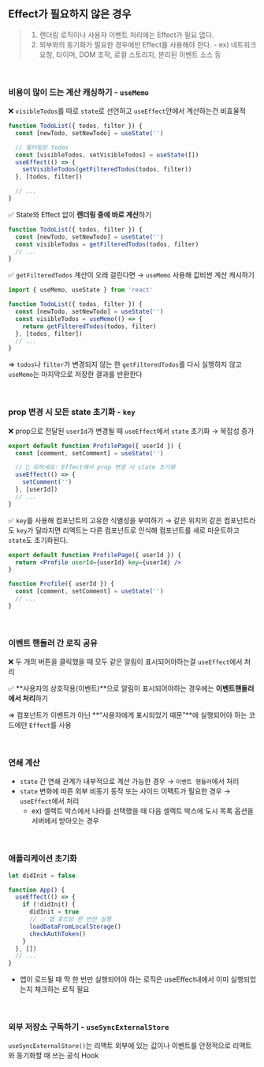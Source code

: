 ## Effect가 필요하지 않은 경우

> 1. 렌더링 로직이나 사용자 이벤트 처리에는 Effect가 필요 없다.<br/>
> 2. 외부와의 동기화가 필요한 경우에만 Effect를 사용해야 한다. - ex) 네트워크 요청, 타이머, DOM 조작, 로컬 스토리지, 분리된 이벤트 소스 등

<br/>

### 비용이 많이 드는 계산 캐싱하기 - `useMemo`

❌ `visibleTodos`를 따로 `state`로 선언하고 `useEffect`안에서 계산하는건 비효율적

```jsx
function TodoList({ todos, filter }) {
  const [newTodo, setNewTodo] = useState('')

  // 필터링된 todos
  const [visibleTodos, setVisibleTodos] = useState([])
  useEffect(() => {
    setVisibleTodos(getFilteredTodos(todos, filter))
  }, [todos, filter])

  // ...
}
```

✅ State와 Effect 없이 **렌더링 중에 바로 계산**하기

```jsx
function TodoList({ todos, filter }) {
  const [newTodo, setNewTodo] = useState('')
  const visibleTodos = getFilteredTodos(todos, filter)
  // ...
}
```

✅ `getFilteredTodos` 계산이 오래 걸린다면 → `useMemo` 사용해 값비싼 계산 캐시하기

```jsx
import { useMemo, useState } from 'react'

function TodoList({ todos, filter }) {
  const [newTodo, setNewTodo] = useState('')
  const visibleTodos = useMemo(() => {
    return getFilteredTodos(todos, filter)
  }, [todos, filter])
  // ...
}
```

⇒ `todos`나 `filter`가 변경되지 않는 한 `getFilteredTodos`를 다시 실행하지 않고 `useMemo`는 마지막으로 저장한 결과를 반환한다

<br/>

### prop 변경 시 모든 state 초기화 - `key`

❌ prop으로 전달된 `userId`가 변경될 때 `useEffect`에서 `state` 초기화 → 복잡성 증가

```jsx
export default function ProfilePage({ userId }) {
  const [comment, setComment] = useState('')

  // 🔴 피하세요: Effect에서 prop 변경 시 state 초기화
  useEffect(() => {
    setComment('')
  }, [userId])
  // ...
}
```

✅ `key`를 사용해 컴포넌트의 고유한 식별성을 부여하기 → 같은 위치의 같은 컴포넌트라도 `key`가 달라지면 리액트는 다른 컴포넌트로 인식해 컴포넌트를 새로 마운트하고 `state`도 초기화된다.

```jsx
export default function ProfilePage({ userId }) {
  return <Profile userId={userId} key={userId} />
}

function Profile({ userId }) {
  const [comment, setComment] = useState('')
  // ...
}
```

<br/>

### 이벤트 핸들러 간 로직 공유

❌ 두 개의 버튼을 클릭했을 때 모두 같은 알림이 표시되어야하는걸 `useEffect`에서 처리

✅ **사용자의 상호작용(이벤트)**으로 알림이 표시되어야하는 경우에는 **이벤트핸들러에서 처리**하기

⇒ 컴포넌트가 이벤트가 아닌 **“사용자에게 표시되었기 때문”**에 실행되어야 하는 코드에만 `Effect`를 사용

<br/>

### 연쇄 계산

- `state` 간 연쇄 관계가 내부적으로 계산 가능한 경우 → `이벤트 핸들러`에서 처리
- `state` 변화에 따른 외부 비동기 동작 또는 사이드 이펙트가 필요한 경우 → `useEffect`에서 처리
  - ex) 셀렉트 박스에서 나라를 선택했을 때 다음 셀렉트 박스에 도시 목록 옵션을 서버에서 받아오는 경우

<br/>

### 애플리케이션 초기화

```jsx
let didInit = false

function App() {
  useEffect(() => {
    if (!didInit) {
      didInit = true
      // ✅ 앱 로드당 한 번만 실행
      loadDataFromLocalStorage()
      checkAuthToken()
    }
  }, [])
  // ...
}
```

- 앱이 로드될 때 딱 한 번만 실행되어야 하는 로직은 useEffect내에서 이미 실행되었는지 체크하는 로직 필요

<br/>

### 외부 저장소 구독하기 - `useSyncExternalStore`

`useSyncExternalStore()`는 리액트 외부에 있는 값이나 이벤트를 안정적으로 리액트와 동기화할 때 쓰는 공식 Hook
